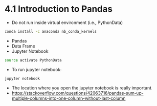 # 4.1 Introduction to Pandas

* Do not run inside virtual environment (i.e., PythonData)
```bash
conda install -c anaconda nb_conda_kernels
```

* Pandas
* Data Frame
* Jupyter Notebook

```bash
source activate PythonData
```

* To run jupyter notebook:

```bash
jupyter notebook
```

* The location where you open the jupyter notebook is really important.
* <https://stackoverflow.com/questions/42063716/pandas-sum-up-multiple-columns-into-one-column-without-last-column>
